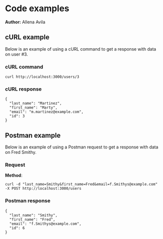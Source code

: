 # Code examples

**Author:** Allena Avila

## cURL example

Below is an example of using a cURL command to get a response with data on user #3. 

### cURL command

```shell
curl http://localhost:3000/users/3
```

### cURL response

```shell
{
  "last_name": "Martinez",
  "first_name": "Marty",
  "email": "m.martinez@example.com",
  "id": 3
}
```

## Postman example

Below is an example of using a Postman request to get a response with data on Fred Smithy.

### Request

**Method**:

```shell
curl -d "last_name=Smithy&first_name=Fred&email=f.Smithys@example.com" -X POST http://localhost:3000/users
```

### Postman response

```shell
{
  "last_name": "Smithy",
  "first_name": "Fred",
  "email": "f.Smithys@example.com",
  "id": 6
}
```
